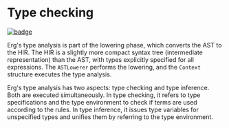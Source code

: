 # Type checking

[![badge](https://img.shields.io/endpoint.svg?url=https%3A%2F%2Fgezf7g7pd5.execute-api.ap-northeast-1.amazonaws.com%2Fdefault%2Fsource_up_to_date%3Fowner%3Derg-lang%26repos%3Derg%26ref%3Dmain%26path%3Ddoc/EN/compiler/phases/05_type_check.md%26commit_hash%3D19bab4ae63af9415da20ebd7499c668144da5ea6)](https://gezf7g7pd5.execute-api.ap-northeast-1.amazonaws.com/default/source_up_to_date?owner=erg-lang&repos=erg&ref=main&path=doc/EN/compiler/phases/05_type_check.md&commit_hash=19bab4ae63af9415da20ebd7499c668144da5ea6)

Erg's type analysis is part of the lowering phase, which converts the AST to the HIR. The HIR is a slightly more compact syntax tree (intermediate representation) than the AST, with types explicitly specified for all expressions.
The `ASTLowerer` performs the lowering, and the `Context` structure executes the type analysis.

Erg's type analysis has two aspects: type checking and type inference. Both are executed simultaneously.
In type checking, it refers to type specifications and the type environment to check if terms are used according to the rules. In type inference, it issues type variables for unspecified types and unifies them by referring to the type environment.

